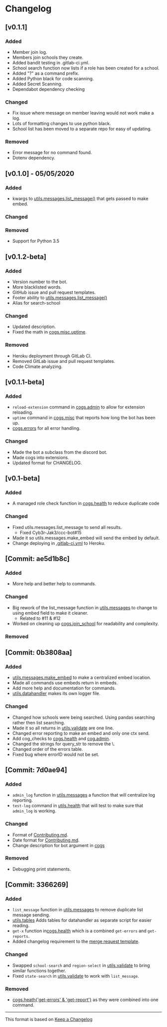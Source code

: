 # Changelog

<!-- markdownlint-disable MD001 MD003 MD024 -->

<!--

[LATEST]
---

### Added

### Changed

### Removed
-->

[v0.1.1]
---

### Added

- Member join log.
- Members join schools they create.
- Added bandit testing in .gitlab-ci.yml.
- School search function now lists if a role has been created for a school.
- Added "?" as a command prefix.
- Added Python black for code scanning.
- Added Secret Scanning.
- Dependabot dependency checking

### Changed

- Fix issue where message on member leaving would not work make a log.
- Lots of formatting changes to use python black.
- School list has been moved to a separate repo for easy of updating.

### Removed

- Error message for no command found.
- Dotenv dependency.

[v0.1.0] - 05/05/2020
---

### Added

- kwargs to [utils.messages.list_message()](utils/messages.py) that gets passed to make embed.

### Changed

### Removed

- Support for Python 3.5

[v0.1.2-beta]
---

### Added

- Version number to the bot.
- More blacklisted words.
- GitHub issue and pull request templates.
- Footer ability to [utils.messages.list_message()](utils/messages.py)
- Alias for search-school

### Changed

- Updated description.
- Fixed the math in [cogs.misc.uptime](cogs/misc.py).

### Removed

- Heroku deployment through GitLab CI.
- Removed GitLab issue and pull request templates.
- Code Climate analyzing.

[v0.1.1-beta]
---

### Added

- `reload-extension` command in [cogs.admin](cogs/admin.py) to allow for extension reloading.
- `uptime` command in [cogs.misc](cogs/misc.py) that reports how long the bot has been up.
- [cogs.errors](cogs/errors.py) for all error handling.

### Changed

- Made the bot a subclass from the discord bot.
- Made cogs into extensions.
- Updated format for CHANGELOG.

[v0.1-beta]
---

### Added

- A managed role check function in [cogs.health](cogs/health.py) to reduce duplicate code

### Changed

- Fixed utils.messages.list_message to send all results.
  - Fixed Cyb3r-Jak3/ccc-bot#15
- Made it so utils.messages.make_embed will send the embed by default.
- Change deploying in [.gitlab-ci.yml](.gitlab-ci.yml) to Heroku.

[Commit: ae5d1b8c]
---

### Added

- More help and better help to commands.

### Changed

- Big rework of the list_message function in [utils.messages](utils/messages.py) to change to using embed field to make it cleaner.
  - Related to #11 & #12
- Worked on cleaning up [cogs.join_school](cogs/schools.py) for readability and complexity.

### Removed

[Commit: 0b3808aa]
---

### Added

- [utils.messages.make_embed](utils/messages.py) to make a centralized embed location.
- Made all commands use embeds return in embeds.
- Add more help and documentation for commands.
- [utils.datahandler](utils/datahandler.py) makes its own logger file.

### Changed

- Changed how schools were being searched. Using pandas searching rather then list searching.
- Made it so all returns in [utils.validate](utils/validate.py) are one line.
- Changed error reporting to make an embed and only one ctx send.
- Add cog_checks to [cogs.health](cogs/health.py) and [cog.admin](cogs/admin.py).
- Changed the strings for query_str to remove the \\.
- Changed order of the errors table.
- Fixed bug where errorID would not be set.

[Commit: 7d0ae94]
---

### Added

- `admin_log` function in [utils.messages](utils/messages.py) a function that will centralize log reporting.
- `test-log` command in [utils.health](cogs/health.py) that will test to make sure that `admin_log` is working.

### Changed

- Format of [Contributing.md](CONTRIBUTING.md).
- Date format for [Contributing.md](CONTRIBUTING.md).
- Change description for bot argument in [cogs](cogs/)

### Removed

- Debugging print statements.

[Commit: 3366269]
---

### Added

- `list_message` function in [utils.messages](utils/messages.py) to remove duplicate list message sending.
- [utils.tables](utils/tables.py) Adds tables for datahandler as separate script for easier reading.
- `get-x` function in[cogs.health](cogs/health.py) which is a combined `get-errors` and `get-reports`.
- Added changelog requirement to the [merge request template](.gitlab/merge_request_templates/default.md).

### Changed

- Swapped `school-search` and `region-select` in [utils.validate](utils/validate.py) to bring similar functions together.
- Fixed `state-search` in [utils.validate](utils/validate.py) to work with `list_message`.

### Removed

- [cogs.heath{'get-errors' & 'get-report'}](cogs/health.py) as they were combined into one command.

---
This format is based on [Keep a Changelog](https://keepachangelog.com/en/1.0.0/)
